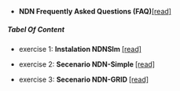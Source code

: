 

   -  <b>NDN Frequently Asked Questions (FAQ)</b>[[read] ](https://named-data.net/project/faq/) 

##### Tabel Of Content

   -  exercise 1: <b>Instalation NDNSIm </b>[[read] ](https://github.com/Telmat2015/NDNWork/tree/master/NDN-Installation) 
   
   -  exercise 2: <b>Secenario NDN-Simple </b>[[read] ](https://github.com/Telmat2015/NDNWork/tree/master/SecenarioNDN-Simple)
   
   - exercise 3: <b>Secenario NDN-GRID </b>[[read] ](https://github.com/Telmat2015/NDNWork/tree/master/SecenarioNDN-Grid)
